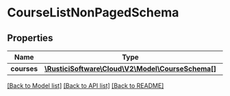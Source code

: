 # CourseListNonPagedSchema

## Properties
Name | Type | Description | Notes
------------ | ------------- | ------------- | -------------
**courses** | [**\RusticiSoftware\Cloud\V2\Model\CourseSchema[]**](CourseSchema.md) |  | [optional] 

[[Back to Model list]](../README.md#documentation-for-models) [[Back to API list]](../README.md#documentation-for-api-endpoints) [[Back to README]](../README.md)


